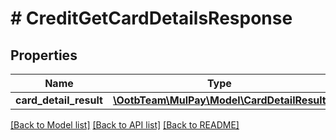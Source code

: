 # # CreditGetCardDetailsResponse

## Properties

Name | Type | Description | Notes
------------ | ------------- | ------------- | -------------
**card_detail_result** | [**\OotbTeam\MulPay\Model\CardDetailResult**](CardDetailResult.md) |  | [optional]

[[Back to Model list]](../../README.md#models) [[Back to API list]](../../README.md#endpoints) [[Back to README]](../../README.md)
